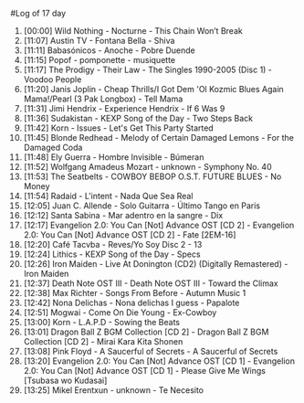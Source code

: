 #Log of 17 day

1. [00:00] Wild Nothing - Nocturne - This Chain Won’t Break
1. [11:07] Austin TV - Fontana Bella - Shiva
1. [11:11] Babasónicos - Anoche - Pobre Duende
1. [11:15] Popof - pomponette - musiquette
1. [11:17] The Prodigy - Their Law - The Singles 1990-2005 (Disc 1) - Voodoo People
1. [11:20] Janis Joplin - Cheap Thrills/I Got Dem 'Ol Kozmic Blues Again Mama!/Pearl (3 Pak Longbox) - Tell Mama
1. [11:31] Jimi Hendrix - Experience Hendrix - If 6 Was 9
1. [11:36] Sudakistan - KEXP Song of the Day - Two Steps Back
1. [11:42] Korn - Issues - Let's Get This Party Started
1. [11:45] Blonde Redhead - Melody of Certain Damaged Lemons - For the Damaged Coda
1. [11:48] Ely Guerra - Hombre Invisible - Búmeran
1. [11:52] Wolfgang Amadeus Mozart - unknown - Symphony No. 40
1. [11:53] The Seatbelts - COWBOY BEBOP O.S.T. FUTURE BLUES - No Money
1. [11:54] Radaid - L'intent - Nada Que Sea Real
1. [12:05] Juan C. Allende - Solo Guitarra - Último Tango en Paris
1. [12:12] Santa Sabina - Mar adentro en la sangre - Dix
1. [12:17] Evangelion 2.0: You Can [Not] Advance OST [CD 2] - Evangelion 2.0: You Can [Not] Advance OST [CD 2] - Fate [2EM-16]
1. [12:20] Café Tacvba - Reves/Yo Soy Disc 2 - 13
1. [12:24] Lithics - KEXP Song of the Day - Specs
1. [12:26] Iron Maiden - Live At Donington (CD2) (Digitally Remastered) - Iron Maiden
1. [12:37] Death Note OST III - Death Note OST III - Toward the Climax
1. [12:38] Max Richter - Songs From Before - Autumn Music 1
1. [12:42] Nona Delichas - Nona delichas I guess - Papalote
1. [12:51] Mogwai - Come On Die Young - Ex-Cowboy
1. [13:00] Korn - L.A.P.D - Sowing the Beats
1. [13:01] Dragon Ball Z BGM Collection [CD 2] - Dragon Ball Z BGM Collection [CD 2] - Mirai Kara Kita Shonen
1. [13:08] Pink Floyd - A Saucerful of Secrets - A Saucerful of Secrets
1. [13:20] Evangelion 2.0: You Can [Not] Advance OST [CD 1] - Evangelion 2.0: You Can [Not] Advance OST [CD 1] - Please Give Me Wings [Tsubasa wo Kudasai]
1. [13:25] Mikel Erentxun - unknown - Te Necesito
